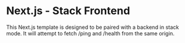 # Next.js - Stack Frontend

This Next.js template is designed to be paired with a backend in stack mode.
It will attempt to fetch /ping and /health from the same origin.


